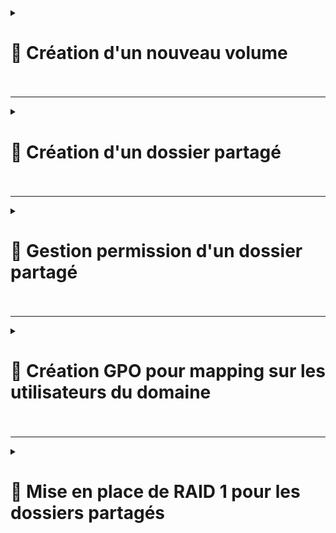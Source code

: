 <details>
<summary><h1>🎯 Création d'un nouveau volume<h1></summary>


</details>

---

<details>
<summary><h1>🎯 Création d'un dossier partagé<h1></summary>

</details>

---

<details>
<summary><h1>🎯 Gestion permission d'un dossier partagé<h1></summary>

</details>

---

<details>
<summary><h1>🎯 Création GPO pour mapping sur les utilisateurs du domaine<h1></summary>

</details>

---


<details>
<summary><h1>🎯 Mise en place de RAID 1 pour les dossiers partagés<h1></summary>

 # ▶️ Nous avons mis en place un RAID 1 sur le dossier partagé global de l'entreprise qui contient tous les fichiers des utilisateurs, de leurs services et de leurs départements.  

### 🎯 Première étape, créer un nouveau disque d'une taille au moins égale au disque d'origine, sur Proxmox  
![Capture d'écran 2024-12-19 124151](https://github.com/user-attachments/assets/a82dca85-29b4-4beb-9064-f73ad3a57388)

### 🎯
![Capture d'écran 2024-12-19 124442](https://github.com/user-attachments/assets/b8c1b47d-fcfc-4170-930b-e577e9c556ab)
![Capture d'écran 2024-12-19 124511](https://github.com/user-attachments/assets/738e0517-559c-4a9c-9ef3-2c3716bb9551)
![Capture d'écran 2024-12-19 124618](https://github.com/user-attachments/assets/c593b9e9-456d-4564-a039-4dbeecf20daa)
![Capture d'écran 2024-12-19 124627](https://github.com/user-attachments/assets/fba1e53b-8ad7-49a3-a977-31520fe12840)
![Capture d'écran 2024-12-19 124647](https://github.com/user-attachments/assets/f20cc8af-fb91-4369-9141-6ea8823d895e)
![Capture d'écran 2024-12-19 124756](https://github.com/user-attachments/assets/a8d650ff-db97-4fcc-ab2e-dc0d73422165)
![Capture d'écran 2024-12-19 124940](https://github.com/user-attachments/assets/1568ad12-5fd9-4650-a4f1-dae5dd1ecabb)
![Capture d'écran 2024-12-19 135133](https://github.com/user-attachments/assets/39cde198-6361-472e-a0fd-686cb6067ef1)
![Capture d'écran 2024-12-19 200600](https://github.com/user-attachments/assets/b208d898-17df-4626-b633-2fcd2f02cc0c)
![Capture d'écran 2024-12-19 200705](https://github.com/user-attachments/assets/e0f8a9c0-6a2e-4064-b92a-d1fe08e04d62)
![Capture d'écran 2024-12-19 200756](https://github.com/user-attachments/assets/1a38c352-1a73-4fbb-b237-b7c9ffbe14f2)
![Capture d'écran 2024-12-19 200818](https://github.com/user-attachments/assets/1c959951-36d2-4244-8236-2841eab2392c)








</details>
